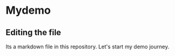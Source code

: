 # Mydemo
## Editing the file

Its a markdown file in this repository. 
Let's start my demo journey. 
